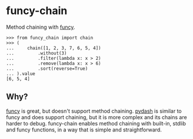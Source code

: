 # funcy-chain

Method chaining with [funcy](https://github.com/Suor/funcy).

```python3
>>> from funcy_chain import chain
>>> (
...     chain([1, 2, 3, 7, 6, 5, 4])
...         .without(3)
...         .filter(lambda x: x > 2)
...         .remove(lambda x: x > 6)
...         .sort(reverse=True)
... ).value
[6, 5, 4]
```

## Why?

[funcy](https://github.com/Suor/funcy) is great, but doesn't support method chaining.
[pydash](https://github.com/dgilland/pydash) is similar to funcy and does support chaining, but it
is more complex and its chains are harder to debug. funcy-chain enables method chaining with
built-in, stdlib and funcy functions, in a way that is simple and straightforward.
